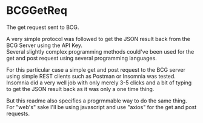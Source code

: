# BCGGetReq
The get request sent to BCG.

A very simple protocol was followed to get the JSON result back from the BCG Server using the API Key.     
Several slightly complex programming methods could've been used for the get and post request using several programming languages.  
  
For this particular case a simple get and post request to the BCG server using simple REST clients such as Postman or Insomnia was tested. Insomnia did a very well job with only merely 3-5 clicks and a bit of typing to get the JSON result back as it was only a one time thing.  
  
But this readme also specifies a progrmmable way to do the same thing.  
For "web's" sake I'll be using javascript and use "axios" for the get and post requests.
